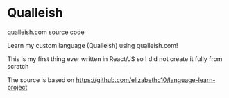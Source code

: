 # Qualleish
 qualleish.com source code

 Learn my custom language (Qualleish) using qualleish.com!
 
 This is my first thing ever written in React/JS so I did not create it fully from scratch
 
 The source is based on https://github.com/elizabethc10/language-learn-project
 
 